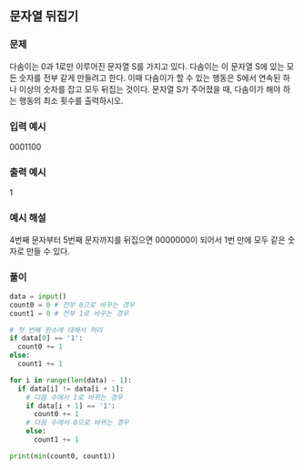 ## 문자열 뒤집기

### 문제

다솜이는 0과 1로만 이루어진 문자열 S를 가지고 있다. 다솜이는 이 문자열 S에 있는 모든 숫자를 전부 같게 만들려고 한다. 이때 다솜이가 할 수 있는 행동은 S에서 연속된 하나 이상의 숫자를 잡고 모두 뒤집는 것이다. 문자열 S가 주어졌을 때, 다솜이가 해야 하는 행동의 최소 횟수를 출력하시오.

### 입력 예시

0001100

### 출력 예시

1

### 예시 해설

4번째 문자부터 5번째 문자까지를 뒤집으면 0000000이 되어서 1번 만에 모두 같은 숫자로 만들 수 있다.

### 풀이

```py
data = input()
count0 = 0 # 전부 0으로 바꾸는 경우
count1 = 0 # 전부 1로 바꾸는 경우

# 첫 번째 원소에 대해서 처리
if data[0] == '1':
  count0 += 1
else:
  count1 += 1

for i in range(len(data) - 1):
  if data[i] != data[i + 1]:
    # 다음 수에서 1로 바뀌는 경우
    if data[i + 1] == '1':
      count0 += 1
    # 다음 수에서 0으로 바뀌는 경우
    else:
      count1 += 1

print(min(count0, count1))
```
